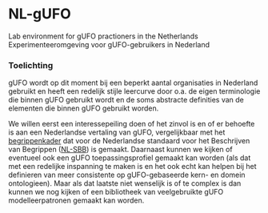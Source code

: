 # NL-gUFO

Lab environment for gUFO practioners in the Netherlands<br>
Experimenteeromgeving voor gUFO-gebruikers in Nederland

### Toelichting

gUFO wordt op dit moment bij een beperkt aantal organisaties in Nederland gebruikt en heeft een redelijk stijle leercurve door o.a. de eigen terminologie die binnen gUFO gebruikt wordt en de soms abstracte definities van de elementen die binnen gUFO gebruikt worden.

We willen eerst een interessepeiling doen of het zinvol is en of er behoefte is aan een Nederlandse vertaling van gUFO, vergelijkbaar met het [begrippenkader](https://github.com/Geonovum/NL-SBB/blob/main/concepts/thesaurus.ttl) dat voor de Nederlandse standaard voor het Beschrijven van Begrippen ([NL-SBB](https://github.com/Geonovum/NL-SBB)) is gemaakt. Daarnaast kunnen we kijken of eventueel ook een gUFO toepassingsprofiel gemaakt kan worden (als dat met een redelijke inspanning te maken is en het ook echt kan helpen bij het definieren van meer consistente op gUFO-gebaseerde kern- en domein ontologieen). Maar als dat laatste niet wenselijk is of te complex is dan kunnen we nog kijken of een bibliotheek van veelgebruikte gUFO modelleerpatronen gemaakt kan worden.


